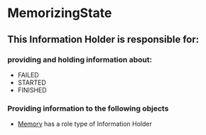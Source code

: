 # MemorizingState
## This Information Holder is responsible for:
### providing and holding information about: 
* FAILED
* STARTED
* FINISHED
### Providing information to the following objects 
* [Memory](../InformationHolders/Memory.md) has a role type of Information Holder
